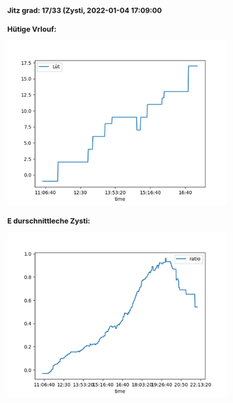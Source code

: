### Jitz grad: 17/33 (Zysti, 2022-01-04 17:09:00

### Hütige Vrlouf:
![Graph](Today.png)

### E durschnittleche Zysti:
![Graph](Zysti.png)